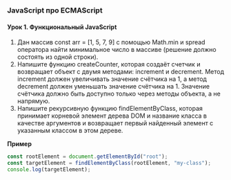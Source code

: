 ### JavaScript про ECMAScript

#### Урок 1. Функциональный JavaScript

1. Дан массив const arr = [1, 5, 7, 9] с помощью Math.min и spread оператора найти минимальное число в массиве (решение должно состоять из одной строки).
2. Напишите функцию createCounter, которая создаёт счетчик и возвращает объект с двумя методами: increment и decrement. Метод increment должен увеличивать значение счётчика на 1, а метод decrement должен уменьшать значение счётчика на 1. Значение счётчика должно быть доступно только через методы объекта, а не напрямую.
3. Напишите рекурсивную функцию findElementByClass, которая принимает корневой элемент дерева DOM и название класса в качестве аргументов и возвращает первый найденный элемент с указанным классом в этом дереве.

**Пример**

```js
const rootElement = document.getElementById("root");
const targetElement = findElementByClass(rootElement, "my-class");
console.log(targetElement);
```
